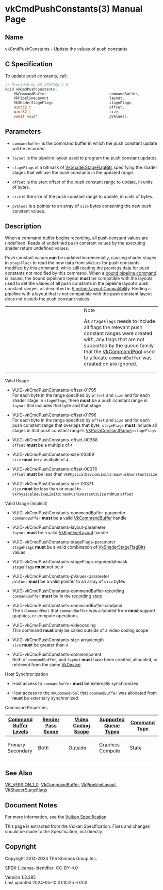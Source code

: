 # vkCmdPushConstants(3) Manual Page

## Name

vkCmdPushConstants - Update the values of push constants



## <a href="#_c_specification" class="anchor"></a>C Specification

To update push constants, call:

``` c
// Provided by VK_VERSION_1_0
void vkCmdPushConstants(
    VkCommandBuffer                             commandBuffer,
    VkPipelineLayout                            layout,
    VkShaderStageFlags                          stageFlags,
    uint32_t                                    offset,
    uint32_t                                    size,
    const void*                                 pValues);
```

## <a href="#_parameters" class="anchor"></a>Parameters

- `commandBuffer` is the command buffer in which the push constant
  update will be recorded.

- `layout` is the pipeline layout used to program the push constant
  updates.

- `stageFlags` is a bitmask of
  [VkShaderStageFlagBits](https://registry.khronos.org/vulkan/specs/1.3-extensions/man/html/VkShaderStageFlagBits.html) specifying the
  shader stages that will use the push constants in the updated range.

- `offset` is the start offset of the push constant range to update, in
  units of bytes.

- `size` is the size of the push constant range to update, in units of
  bytes.

- `pValues` is a pointer to an array of `size` bytes containing the new
  push constant values.

## <a href="#_description" class="anchor"></a>Description

When a command buffer begins recording, all push constant values are
undefined. Reads of undefined push constant values by the executing
shader return undefined values.

Push constant values **can** be updated incrementally, causing shader
stages in `stageFlags` to read the new data from `pValues` for push
constants modified by this command, while still reading the previous
data for push constants not modified by this command. When a <a
href="https://registry.khronos.org/vulkan/specs/1.3-extensions/html/vkspec.html#pipelines-bindpoint-commands"
target="_blank" rel="noopener">bound pipeline command</a> is issued, the
bound pipeline’s layout **must** be compatible with the layouts used to
set the values of all push constants in the pipeline layout’s push
constant ranges, as described in <a
href="https://registry.khronos.org/vulkan/specs/1.3-extensions/html/vkspec.html#descriptorsets-compatibility"
target="_blank" rel="noopener">Pipeline Layout Compatibility</a>.
Binding a pipeline with a layout that is not compatible with the push
constant layout does not disturb the push constant values.

<table>
<colgroup>
<col style="width: 50%" />
<col style="width: 50%" />
</colgroup>
<tbody>
<tr class="odd">
<td class="icon"><em></em></td>
<td class="content">Note
<p>As <code>stageFlags</code> needs to include all flags the relevant
push constant ranges were created with, any flags that are not supported
by the queue family that the <a
href="VkCommandPool.html">VkCommandPool</a> used to allocate
<code>commandBuffer</code> was created on are ignored.</p></td>
</tr>
</tbody>
</table>

Valid Usage

- <a href="#VUID-vkCmdPushConstants-offset-01795"
  id="VUID-vkCmdPushConstants-offset-01795"></a>
  VUID-vkCmdPushConstants-offset-01795  
  For each byte in the range specified by `offset` and `size` and for
  each shader stage in `stageFlags`, there **must** be a push constant
  range in `layout` that includes that byte and that stage

- <a href="#VUID-vkCmdPushConstants-offset-01796"
  id="VUID-vkCmdPushConstants-offset-01796"></a>
  VUID-vkCmdPushConstants-offset-01796  
  For each byte in the range specified by `offset` and `size` and for
  each push constant range that overlaps that byte, `stageFlags`
  **must** include all stages in that push constant range’s
  [VkPushConstantRange](https://registry.khronos.org/vulkan/specs/1.3-extensions/man/html/VkPushConstantRange.html)::`stageFlags`

- <a href="#VUID-vkCmdPushConstants-offset-00368"
  id="VUID-vkCmdPushConstants-offset-00368"></a>
  VUID-vkCmdPushConstants-offset-00368  
  `offset` **must** be a multiple of `4`

- <a href="#VUID-vkCmdPushConstants-size-00369"
  id="VUID-vkCmdPushConstants-size-00369"></a>
  VUID-vkCmdPushConstants-size-00369  
  `size` **must** be a multiple of `4`

- <a href="#VUID-vkCmdPushConstants-offset-00370"
  id="VUID-vkCmdPushConstants-offset-00370"></a>
  VUID-vkCmdPushConstants-offset-00370  
  `offset` **must** be less than
  `VkPhysicalDeviceLimits`::`maxPushConstantsSize`

- <a href="#VUID-vkCmdPushConstants-size-00371"
  id="VUID-vkCmdPushConstants-size-00371"></a>
  VUID-vkCmdPushConstants-size-00371  
  `size` **must** be less than or equal to
  `VkPhysicalDeviceLimits`::`maxPushConstantsSize` minus `offset`

Valid Usage (Implicit)

- <a href="#VUID-vkCmdPushConstants-commandBuffer-parameter"
  id="VUID-vkCmdPushConstants-commandBuffer-parameter"></a>
  VUID-vkCmdPushConstants-commandBuffer-parameter  
  `commandBuffer` **must** be a valid
  [VkCommandBuffer](https://registry.khronos.org/vulkan/specs/1.3-extensions/man/html/VkCommandBuffer.html) handle

- <a href="#VUID-vkCmdPushConstants-layout-parameter"
  id="VUID-vkCmdPushConstants-layout-parameter"></a>
  VUID-vkCmdPushConstants-layout-parameter  
  `layout` **must** be a valid [VkPipelineLayout](https://registry.khronos.org/vulkan/specs/1.3-extensions/man/html/VkPipelineLayout.html)
  handle

- <a href="#VUID-vkCmdPushConstants-stageFlags-parameter"
  id="VUID-vkCmdPushConstants-stageFlags-parameter"></a>
  VUID-vkCmdPushConstants-stageFlags-parameter  
  `stageFlags` **must** be a valid combination of
  [VkShaderStageFlagBits](https://registry.khronos.org/vulkan/specs/1.3-extensions/man/html/VkShaderStageFlagBits.html) values

- <a href="#VUID-vkCmdPushConstants-stageFlags-requiredbitmask"
  id="VUID-vkCmdPushConstants-stageFlags-requiredbitmask"></a>
  VUID-vkCmdPushConstants-stageFlags-requiredbitmask  
  `stageFlags` **must** not be `0`

- <a href="#VUID-vkCmdPushConstants-pValues-parameter"
  id="VUID-vkCmdPushConstants-pValues-parameter"></a>
  VUID-vkCmdPushConstants-pValues-parameter  
  `pValues` **must** be a valid pointer to an array of `size` bytes

- <a href="#VUID-vkCmdPushConstants-commandBuffer-recording"
  id="VUID-vkCmdPushConstants-commandBuffer-recording"></a>
  VUID-vkCmdPushConstants-commandBuffer-recording  
  `commandBuffer` **must** be in the [recording
  state](#commandbuffers-lifecycle)

- <a href="#VUID-vkCmdPushConstants-commandBuffer-cmdpool"
  id="VUID-vkCmdPushConstants-commandBuffer-cmdpool"></a>
  VUID-vkCmdPushConstants-commandBuffer-cmdpool  
  The `VkCommandPool` that `commandBuffer` was allocated from **must**
  support graphics, or compute operations

- <a href="#VUID-vkCmdPushConstants-videocoding"
  id="VUID-vkCmdPushConstants-videocoding"></a>
  VUID-vkCmdPushConstants-videocoding  
  This command **must** only be called outside of a video coding scope

- <a href="#VUID-vkCmdPushConstants-size-arraylength"
  id="VUID-vkCmdPushConstants-size-arraylength"></a>
  VUID-vkCmdPushConstants-size-arraylength  
  `size` **must** be greater than `0`

- <a href="#VUID-vkCmdPushConstants-commonparent"
  id="VUID-vkCmdPushConstants-commonparent"></a>
  VUID-vkCmdPushConstants-commonparent  
  Both of `commandBuffer`, and `layout` **must** have been created,
  allocated, or retrieved from the same [VkDevice](https://registry.khronos.org/vulkan/specs/1.3-extensions/man/html/VkDevice.html)

Host Synchronization

- Host access to `commandBuffer` **must** be externally synchronized

- Host access to the `VkCommandPool` that `commandBuffer` was allocated
  from **must** be externally synchronized

Command Properties

<table class="tableblock frame-all grid-all stretch">
<colgroup>
<col style="width: 20%" />
<col style="width: 20%" />
<col style="width: 20%" />
<col style="width: 20%" />
<col style="width: 20%" />
</colgroup>
<thead>
<tr class="header">
<th class="tableblock halign-left valign-top"><a
href="#VkCommandBufferLevel">Command Buffer Levels</a></th>
<th class="tableblock halign-left valign-top"><a
href="#vkCmdBeginRenderPass">Render Pass Scope</a></th>
<th class="tableblock halign-left valign-top"><a
href="#vkCmdBeginVideoCodingKHR">Video Coding Scope</a></th>
<th class="tableblock halign-left valign-top"><a
href="#VkQueueFlagBits">Supported Queue Types</a></th>
<th class="tableblock halign-left valign-top"><a
href="#fundamentals-queueoperation-command-types">Command Type</a></th>
</tr>
</thead>
<tbody>
<tr class="odd">
<td class="tableblock halign-left valign-top"><p>Primary<br />
Secondary</p></td>
<td class="tableblock halign-left valign-top"><p>Both</p></td>
<td class="tableblock halign-left valign-top"><p>Outside</p></td>
<td class="tableblock halign-left valign-top"><p>Graphics<br />
Compute</p></td>
<td class="tableblock halign-left valign-top"><p>State</p></td>
</tr>
</tbody>
</table>

## <a href="#_see_also" class="anchor"></a>See Also

[VK_VERSION_1_0](https://registry.khronos.org/vulkan/specs/1.3-extensions/man/html/VK_VERSION_1_0.html),
[VkCommandBuffer](https://registry.khronos.org/vulkan/specs/1.3-extensions/man/html/VkCommandBuffer.html),
[VkPipelineLayout](https://registry.khronos.org/vulkan/specs/1.3-extensions/man/html/VkPipelineLayout.html),
[VkShaderStageFlags](https://registry.khronos.org/vulkan/specs/1.3-extensions/man/html/VkShaderStageFlags.html)

## <a href="#_document_notes" class="anchor"></a>Document Notes

For more information, see the <a
href="https://registry.khronos.org/vulkan/specs/1.3-extensions/html/vkspec.html#vkCmdPushConstants"
target="_blank" rel="noopener">Vulkan Specification</a>

This page is extracted from the Vulkan Specification. Fixes and changes
should be made to the Specification, not directly.

## <a href="#_copyright" class="anchor"></a>Copyright

Copyright 2014-2024 The Khronos Group Inc.

SPDX-License-Identifier: CC-BY-4.0

Version 1.3.285  
Last updated 2024-05-10 01:10:25 -0700
